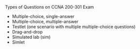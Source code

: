 Types of Questions on CCNA 200-301 Exam
- Multiple-choice, single-answer
- Multiple-choice, multiple-answer
- Testlet (one scenario with multiple multiple-choice questions)
- Drag-and-drop
- Simulated lab (sim)
- Simlet
